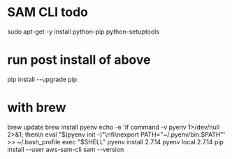 # SAM CLI todo

sudo apt-get -y install python-pip python-setuptools
 # run post install of above
 pip install --upgrade pip

# with brew
brew update
brew install pyenv
echo -e 'if command -v pyenv 1>/dev/null 2>&1; then\n  eval "$(pyenv init -)"\nfi\nexport PATH="~/.pyenv/bin:$PATH"' >> ~/.bash_profile
exec "$SHELL"
pyenv install 2.7.14
pyenv local 2.7.14
pip install --user aws-sam-cli
sam --version
